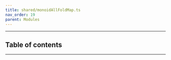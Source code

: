 ```yaml
---
title: shared/monoidAllFoldMap.ts
nav_order: 19
parent: Modules
---
```


---

<h2 class="text-delta">Table of contents</h2>

---
